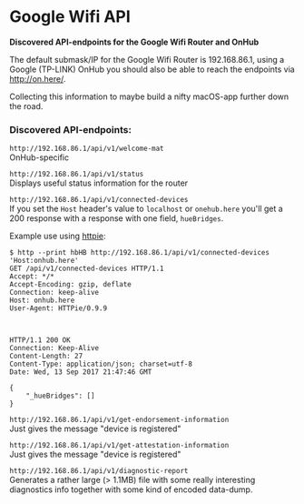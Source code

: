 # Google Wifi API

**Discovered API-endpoints for the Google Wifi Router and OnHub**

The default submask/IP for the Google Wifi Router is 192.168.86.1, using a Google (TP-LINK) OnHub you should also be able to reach the endpoints via http://on.here/.

Collecting this information to maybe build a nifty macOS-app further down the road.

### Discovered API-endpoints:

`http://192.168.86.1/api/v1/welcome-mat`  
OnHub-specific

`http://192.168.86.1/api/v1/status`  
Displays useful status information for the router

`http://192.168.86.1/api/v1/connected-devices`  
If you set the `Host` header's value to `localhost` or `onehub.here` you'll get a 200 response with a response with one field, `hueBridges`.

Example use using [httpie](https://httpie.org):
```
$ http --print hbHB http://192.168.86.1/api/v1/connected-devices 'Host:onhub.here'
GET /api/v1/connected-devices HTTP/1.1
Accept: */*
Accept-Encoding: gzip, deflate
Connection: keep-alive
Host: onhub.here
User-Agent: HTTPie/0.9.9



HTTP/1.1 200 OK
Connection: Keep-Alive
Content-Length: 27
Content-Type: application/json; charset=utf-8
Date: Wed, 13 Sep 2017 21:47:46 GMT

{
    "_hueBridges": []
}
```

`http://192.168.86.1/api/v1/get-endorsement-information`  
Just gives the message "device is registered"

`http://192.168.86.1/api/v1/get-attestation-information`  
Just gives the message "device is registered"

`http://192.168.86.1/api/v1/diagnostic-report`  
Generates a rather large (> 1.1MB) file with some really interesting diagnostics info together with some kind of encoded data-dump.
